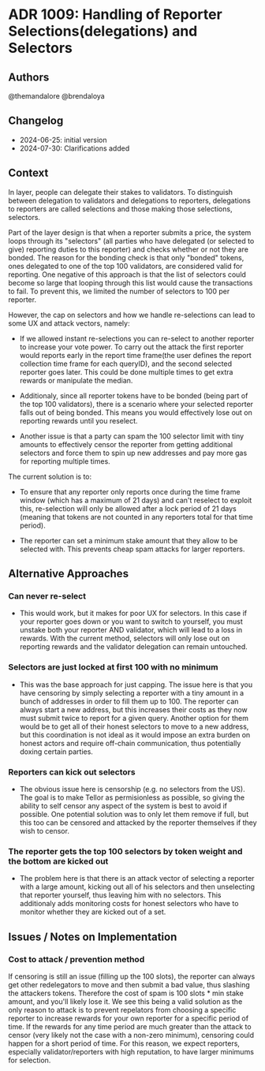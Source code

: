 # ADR 1009: Handling of Reporter Selections(delegations) and Selectors

## Authors

@themandalore @brendaloya

## Changelog

- 2024-06-25: initial version
- 2024-07-30: Clarifications added 

## Context

In layer, people can delegate their stakes to validators. To distinguish between delegation to validators and delegations to reporters, delegations to reporters are called selections and those making those selections, selectors.

Part of the layer design is that when a reporter submits a price, the system loops through its "selectors" (all parties who have delegated (or selected to give) reporting duties to this reporter) and checks whether or not they are bonded.  The reason for the bonding check is that only "bonded" tokens, ones delegated to one of the top 100 validators, are considered valid for reporting.  One negative of this approach is that the list of selectors could become so large that looping through this list would cause the transactions to fail.  To prevent this, we limited the number of selectors to 100 per reporter. 

However, the cap on selectors and how we handle re-selections can lead to some UX and attack vectors, namely:

- If we allowed instant re-selections you can re-select to another reporter to increase your vote power. To carry out the attack the first reporter would reports early in the report time frame(the user defines the report collection time frame for each queryID), and the second selected reporter goes later.  This could be done multiple times to get extra rewards or manipulate the median. 

- Additionaly, since all reporter tokens have to be bonded (being part of the top 100 validators), there is a scenario where your selected reporter falls out of being bonded.  This means you would effectively lose out on reporting rewards until you reselect.  

- Another issue is that a party can spam the 100 selector limit with tiny amounts to effectively censor the reporter from getting additional selectors and force them to spin up new addresses and pay more gas for reporting multiple times.  

The current solution is to:

- To ensure that any reporter only reports once during the time frame window (which has a maximum of 21 days) and can't reselect to exploit this, re-selection will only be allowed after a lock period of 21 days (meaning that tokens are not counted in any reporters total for that time period).    

- The reporter can set a minimum stake amount that they allow to be selected with.  This prevents cheap spam attacks for larger reporters.

## Alternative Approaches

### Can never re-select

- This would work, but it makes for poor UX for selectors.  In this case if your reporter goes down or you want to switch to yourself, you must unstake both your reporter AND validator, which will lead to a loss in rewards.  With the current method, selectors will only lose out on reporting rewards and the validator delegation can remain untouched.

### Selectors are just locked at first 100 with no minimum

- This was the base approach for just capping.  The issue here is that you have censoring by simply selecting a reporter with a tiny amount in a bunch of addresses in order to fill them up to 100.  The reporter can always start a new address, but this increases their costs as they now must submit twice to report for a given query.  Another option for them would be to get all of their honest selectors to move to a new address, but this coordination is not ideal as it would impose an extra burden on honest actors and require off-chain communication, thus potentially doxing certain parties.  

### Reporters can kick out selectors

- The obvious issue here is censorship (e.g. no selectors from the US).  The goal is to make Tellor as permisionless as possible, so giving the ability to self censor any aspect of the system is best to avoid if possible. One potential solution was to only let them remove if full, but this too can be censored and attacked by the reporter themselves if they wish to censor.

### The reporter gets the top 100 selectors by token weight and the bottom are kicked out

- The problem here is that there is an attack vector of selecting a reporter with a large amount, kicking out all of his selectors and then unselecting that reporter yourself, thus leaving him with no selectors. This  additionaly adds monitoring costs for honest selectors who have to monitor whether they are kicked out of a set.

## Issues / Notes on Implementation

### Cost to attack / prevention method

If censoring is still an issue (filling up the 100 slots), the reporter can always get other redelegators to move and then submit a bad value, thus slashing the attackers tokens.  Therefore the cost of spam is 100 slots * min stake amount, and you'll likely lose it.  We see this being a valid solution as the only reason to attack is to prevent repelators from choosing a specific reporter to increase rewards for your own reporter for a specific period of time.  If the rewards for any time period are much greater than the attack to censor (very likely not the case with a non-zero minimum), censoring could happen for a short period of time.  For this reason, we expect reporters, especially validator/reporters with high reputation, to have larger minimums for selection.  
